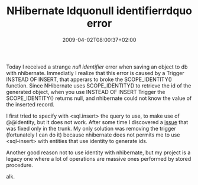 ﻿---
title: "NHibernate ldquonull identifierrdquo error"
description: ""
date: 2009-04-02T08:00:37+02:00
draft: false
tags: [Nhibernate]
categories: [Nhibernate]
---
Today I received a strange *null identifier* error when saving an object to db with nhibernate. Immediatly I realize that this error is caused by a Trigger INSTEAD OF INSERT, that apperars to broke the SCOPE\_IDENTITY() function. Since NHibernate uses SCOPE\_IDENTITY() to retrieve the id of the generated object, when you use INSTEAD OF INSERT Trigger the SCOPE\_IDENTITY() returns null, and nhibernate could not know the value of the inserted record.

I first tried to specify with &lt;sql.insert&gt; the query to use, to make use of @@identity, but it does not work. After some time I discovered a [issue](http://nhjira.koah.net/browse/NH-727) that was fixed only in the trunk. My only solution was removing the trigger (fortunately I can do it) because nhibernate does not permits me to use &lt;sql-insert&gt; with entities that use identity to generate ids.

Another good reason not to use identity with nhibernate, but my project is a legacy one where a lot of operations are massive ones performed by stored procedure.

alk.
